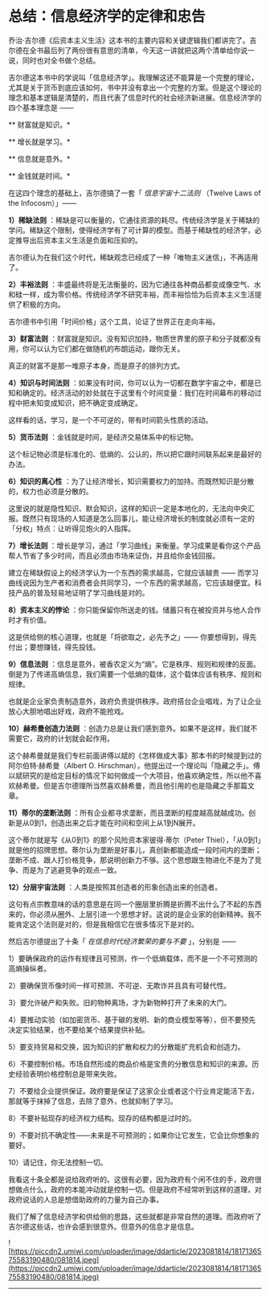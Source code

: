 # 总结：信息经济学的定律和忠告

乔治·吉尔德《后资本主义生活》这本书的主要内容和关键逻辑我们都讲完了。吉尔德在全书最后列了两份很有意思的清单，今天这一讲就把这两个清单给你说一说，同时也对全书做个总结。

吉尔德这本书中的学说叫「信息经济学」。我理解这还不能算是一个完整的理论，尤其是关于货币到底应该如何，书中并没有拿出一个完整的方案。但是这个理论的理念和基本逻辑是清楚的，而且代表了信息时代的社会经济新进展。信息经济学的四个基本理念是 ——

 ** 财富就是知识。*

 ** 增长就是学习。*

 ** 信息就是意外。*

 ** 金钱就是时间。*

在这四个理念的基础上，吉尔德搞了一套「 *信息宇宙十二法则* （Twelve Laws of the Infocosm）」——

 **1）稀缺法则** ：稀缺是可以衡量的，它通往资源的耗尽。传统经济学是关于稀缺的学问。稀缺这个限制，使得经济学有了可计算的模型。而基于稀缺性的经济学，必定推导出后资本主义生活是负面和压抑的。

吉尔德认为在我们这个时代，稀缺观念已经成了一种「唯物主义迷信」，不再适用了。

 **2）丰裕法则** ：丰盛最终将是无法衡量的，因为它通往各种商品都变成像空气、水和硅一样，成为零价格。传统经济学不研究丰裕，而丰裕恰恰为后资本主义生活提供了积极的方向。

吉尔德书中引用「时间价格」这个工具，论证了世界正在走向丰裕。

 **3）财富法则** ：财富就是知识。没有知识加持，物质世界里的原子和分子就都没有用，你可以认为它们都在做随机的布朗运动，跟你无关。

真正的财富不是那一堆原子本身，而是原子的排列方式。

 **4）知识与时间法则** ：如果没有时间，你可以认为一切都在数学宇宙之中，都是已知和确定的。经济活动的妙处就在于这里有个时间变量：我们在时间幕布的移动过程中把未知变成知识，把不确定变成确定。

这样看的话，学习，是一个不可逆的，带有时间箭头性质的活动。

 **5）货币法则** ：金钱就是时间，是经济交易体系中的标记物。

这个标记物必须是标准化的、低熵的、公认的，所以把它跟时间联系起来是最好的办法。

 **6）知识的离心性** ：为了让经济增长，知识需要权力的加持。而既然知识是分散的，权力也必须是分散的。

这里说的就是隐性知识、默会知识，这样的知识一定是本地化的，无法向中央汇报。既然只有现场的人知道是怎么回事儿，能让经济增长的制度就必须有一定的「分权」特点：让听得见炮火的人指挥。

 **7）增长法则** ：增长是学习，通过「学习曲线」来衡量。学习成果是看你这个产品帮人节省了多少时间，而且必须由市场来证伪，并且给你金钱回报。

建立在稀缺假设上的经济学认为一个东西的需求越高，它就应该越贵 —— 而学习曲线说因为生产者和消费者会共同学习，一个东西的需求越高，它应该越便宜。科技产品的普及轻易地证明了学习曲线是对的。

 **8）资本主义的悖论** ：你只能保留你所送走的钱。储蓄只有在被投资并与他人合作时才有价值。

这是供给侧的核心道理，也就是「将欲取之，必先予之」—— 你要想得到，得先付出；要想赚钱，得先投钱。

 **9）信息法则** ：信息是意外，被香农定义为“熵”。它是秩序、规则和规律的反面。倒是为了传递高熵信息，我们需要一个低熵的载体，这个载体应该有秩序、规则和规律。

也就是企业家负责制造意外，政府负责提供秩序。政府搭台企业唱戏，为了让企业放心大胆地唱出好戏，政府不能抢戏。

 **10）赫希曼创造力法则** ：创造力总是让我们感到意外。如果不是这样，我们就不需要它，政府的计划就会起作用。

这个赫希曼就是我们专栏前面讲傅以斌的《怎样做成大事》那本书的时候提到过的阿尔伯特·赫希曼（Albert O. Hirschman），他提出过一个理论叫「隐藏之手」。傅以斌研究的是给定目标的情况下如何做成一个大项目，他喜欢确定性，所以他不喜欢赫希曼。但是吉尔德理所当然喜欢赫希曼，而且他引用的也是隐藏之手那篇文章。

 **11）蒂尔的垄断法则** ：所有企业都寻求垄断，而且垄断的程度越高就越成功。创新是从0到1，创造出来之后才能在时间和空间上从1到N展开。

这个蒂尔就是写《从0到1》的那个风险资本家彼得·蒂尔（Peter Thiel），「从0到1」就是他的招牌思想。蒂尔认为垄断是好事儿，真创新都能造成一段时间内的垄断；垄断不成、跟人打价格竞争，那说明创新力不够。这个思想跟生物进化不是为了竞争、而是为了逃避竞争的观点一致。

 **12）分层宇宙法则** ：人类是按照其创造者的形象创造出来的创造者。

这句有点宗教意味的话的意思是在同一个圈层里折腾是折腾不出什么了不起的东西来的，你必须从圈外、上层引进一个思想才好。这说的是企业家的创新精神。我不能肯定这个法则是对的，但是我相信它在很多情况下是对的。

然后吉尔德提出了十条「 *在信息时代经济繁荣的要与不要* 」，分别是 ——

1）要确保政府的运作有规律且可预测，作一个低熵载体，而不是一个不可预测的高熵操纵者。

2）要确保货币像时间一样可预测、不可逆、无欺诈并且具有可替代性。

3）要允许破产和失败。旧的物种离场，才为新物种打开了未来的大门。

4）要推动实验（如加密货币、基于碳的发明、新的商业模型等等），但不要预先决定实验结果，也不要给某个结果提供补贴。

5）要支持贸易和交换，因为知识的扩散和权力的分散能扩充机会和创造力。

6）不要控制价格。市场自然形成的商品价格是宝贵的分散信息和知识的来源。历史经验表明价格控制总是带来失败。

7）不要给企业提供保证。政府要是保证了这家企业或者这个行业肯定能活下去，那就等于抹掉了信息，去除了意外，也就抑制了学习。

8）不要补贴现存的经济权力结构。现存的结构都是过时的。

9）不要对抗不确定性——未来是不可预测的；如果你让它发生，它会比你想象的要好。

10）请记住，你无法控制一切。

我看这十条全都是说给政府听的。这很有必要，因为政府有个闲不住的手，政府很想做点什么，政府的本能冲动就是控制一切。但是政府不经常听到这样的道理，对政府说话的人总是想借助政府的力量为自己办事。

我们了解了信息经济学和供给侧的思路，这些就都是非常自然的道理。而政府听了吉尔德这些话，也许会感到很意外。但意外的信息才是信息。

![https://piccdn2.umiwi.com/uploader/image/ddarticle/2023081814/1817136575583190480/081814.jpeg](https://piccdn2.umiwi.com/uploader/image/ddarticle/2023081814/1817136575583190480/081814.jpeg)

---
